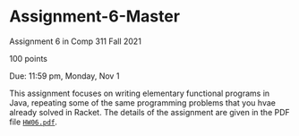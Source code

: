 # Assignment-6-Master
Assignment 6 in Comp 311 Fall 2021

100 points

Due: 11:59 pm, Monday, Nov 1

This assignment focuses on writing elementary functional programs in Java, repeating some of the same programming problems that you hvae already solved in Racket.
The details of the assignment are given in the PDF file [`HW06.pdf`](https://github.com/JavaPLT/Assignment-6-Master/blob/main/HW06.pdf).
